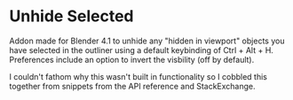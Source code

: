 # Unhide Selected

Addon made for Blender 4.1 to unhide any "hidden in viewport" objects you have selected in the outliner using a default keybinding of Ctrl + Alt + H.
Preferences include an option to invert the visbility (off by default).

I couldn't fathom why this wasn't built in functionality so I cobbled this together from snippets from the API reference and StackExchange.
